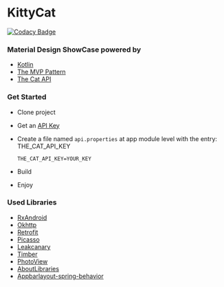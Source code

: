 # KittyCat

[![Codacy Badge](https://api.codacy.com/project/badge/Grade/0f60638fcf614d54bc91e7d0c8abb33b)](https://www.codacy.com/app/maiktheknife/KittyCat?utm_source=github.com&amp;utm_medium=referral&amp;utm_content=maiktheknife/KittyCat&amp;utm_campaign=Badge_Grade)

### Material Design ShowCase powered by
* [Kotlin](https://kotlinlang.org/)
* [The MVP Pattern](https://en.wikipedia.org/wiki/Model%E2%80%93view%E2%80%93presenter)
* [The Cat API](https://thecatapi.com)

### Get Started
*   Clone project
*   Get an [API Key](https://thecatapi.com/api-key-registration.html)
*   Create a file named `api.properties` at app module level with the entry: THE_CAT_API_KEY    
    ```
    THE_CAT_API_KEY=YOUR_KEY
    ```
    
*   Build
*   Enjoy

### Used Libraries
* [RxAndroid](https://github.com/ReactiveX/RxAndroid/)
* [Okhttp](http://square.github.io/okhttp/)
* [Retrofit](http://square.github.io/retrofit/)
* [Picasso](http://square.github.io/picasso/)
* [Leakcanary](https://github.com/square/leakcanary)
* [Timber](https://github.com/JakeWharton/timber/)
* [PhotoView](https://github.com/chrisbanes/PhotoView/)
* [AboutLibraries](https://github.com/mikepenz/AboutLibraries/)
* [Appbarlayout-spring-behavior](https://github.com/ToDou/appbarlayout-spring-behavior)
